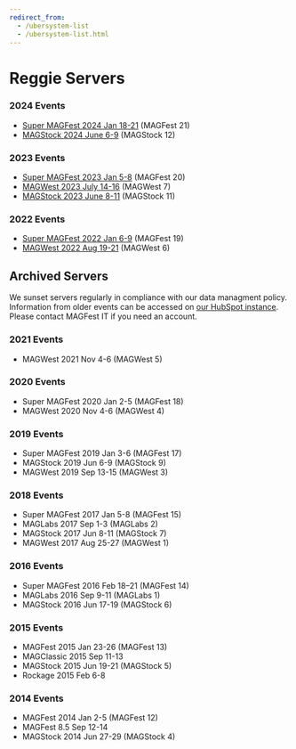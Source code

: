 ```yaml
---
redirect_from:
  - /ubersystem-list
  - /ubersystem-list.html
---
```


# Reggie Servers
### 2024 Events
* [Super MAGFest 2024 Jan 18-21](https://super2024.reg.magfest.org) (MAGFest 21)
* [MAGStock 2024 June 6-9](https://stock2024.reg.magfest.org) (MAGStock 12)

### 2023 Events
* [Super MAGFest 2023 Jan 5-8](https://super2023.reg.magfest.org/) (MAGFest 20)
* [MAGWest 2023 July 14-16](https://west2023.reg.magfest.org) (MAGWest 7)
* [MAGStock 2023 June 8-11](https://stock2023.reg.magfest.org) (MAGStock 11)

### 2022 Events
* [Super MAGFest 2022 Jan 6-9](https://super2022.reg.magfest.org/) (MAGFest 19)
* [MAGWest 2022 Aug 19-21](https://west2022.reg.magfest.org/) (MAGWest 6)

## Archived Servers
We sunset servers regularly in compliance with our data managment policy. Information from older events can be accessed on [our HubSpot instance](https://app.hubspot.com/user-guide/23105562). Please contact MAGFest IT if you need an account.

### 2021 Events
* MAGWest 2021 Nov 4-6 (MAGWest 5)

### 2020 Events
* Super MAGFest 2020 Jan 2-5 (MAGFest 18)
* MAGWest 2020 Nov 4-6 (MAGWest 4)

### 2019 Events
* Super MAGFest 2019 Jan 3-6 (MAGFest 17)
* MAGStock 2019 Jun 6-9 (MAGStock 9)
* MAGWest 2019 Sep 13-15 (MAGWest 3)

### 2018 Events
* Super MAGFest 2017 Jan 5-8 (MAGFest 15)
* MAGLabs 2017 Sep 1-3 (MAGLabs 2)
* MAGStock 2017 Jun 8-11 (MAGStock 7)
* MAGWest 2017 Aug 25-27 (MAGWest 1)

### 2016 Events
* Super MAGFest 2016 Feb 18–21 (MAGFest 14)
* MAGLabs 2016 Sep 9-11 (MAGLabs 1)
* MAGStock 2016 Jun 17-19 (MAGStock 6)

### 2015 Events
* MAGFest 2015 Jan 23-26 (MAGFest 13)
* MAGClassic 2015 Sep 11-13
* MAGStock 2015 Jun 19-21 (MAGStock 5)
* Rockage 2015 Feb 6-8


### 2014 Events
* MAGFest 2014 Jan 2-5 (MAGFest 12)
* MAGFest 8.5 Sep 12-14
* MAGStock 2014 Jun 27-29 (MAGStock 4)
